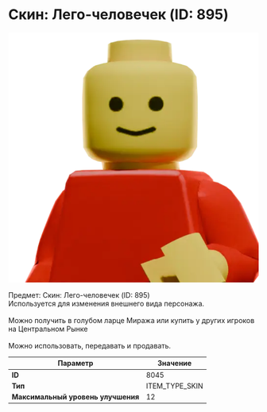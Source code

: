 # Скин: Лего-человечек (ID: 895)

![Item Image](../img/8045.webp?raw=true)

Предмет: Скин: Лего-человечек (ID: 895)<br>Используется для изменения внешнего вида персонажа.<br><br>Можно получить в голубом ларце Миража или купить у других игроков<br>на Центральном Рынке<br><br>Можно использовать, передавать и продавать.


| Параметр | Значение |
|----------|----------|
| **ID** | 8045 |
| **Тип** | ITEM_TYPE_SKIN |
| **Максимальный уровень улучшения** | 12 |

